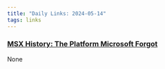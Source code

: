 ```yaml
---
title: "Daily Links: 2024-05-14"
tags: links
---
```


 ### [MSX History: The Platform Microsoft Forgot](https://tedium.co/2019/01/29/microsoft-msx-history/)

None